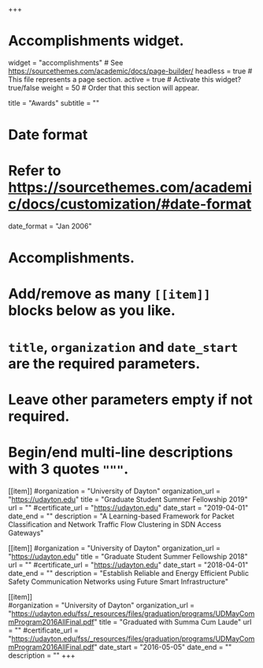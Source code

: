 +++
# Accomplishments widget.
widget = "accomplishments"  # See https://sourcethemes.com/academic/docs/page-builder/
headless = true  # This file represents a page section.
active = true  # Activate this widget? true/false
weight = 50  # Order that this section will appear.

title = "Awards"
subtitle = ""

# Date format
#   Refer to https://sourcethemes.com/academic/docs/customization/#date-format
date_format = "Jan 2006"

# Accomplishments.
#   Add/remove as many `[[item]]` blocks below as you like.
#   `title`, `organization` and `date_start` are the required parameters.
#   Leave other parameters empty if not required.
#   Begin/end multi-line descriptions with 3 quotes `"""`.
[[item]]
  #organization = "University of Dayton"
  organization_url = "https://udayton.edu"
  title = "Graduate Student Summer Fellowship 2019"
  url = ""
  #certificate_url = "https://udayton.edu"
  date_start = "2019-04-01"
  date_end = ""
  description = "A Learning-based Framework for Packet Classification and Network
      Traffic Flow Clustering in SDN Access Gateways"
      
[[item]]
  #organization = "University of Dayton"
  organization_url = "https://udayton.edu"
  title = "Graduate Student Summer Fellowship 2018"
  url = ""
  #certificate_url = "https://udayton.edu"
  date_start = "2018-04-01"
  date_end = ""
  description = "Establish Reliable and Energy Efficient Public Safety Communication
      Networks using Future Smart Infrastructure"
      
[[item]]      
  #organization = "University of Dayton"
  organization_url = "https://udayton.edu/fss/_resources/files/graduation/programs/UDMayCommProgram2016AllFinal.pdf"
  title = "Graduated with Summa Cum Laude"
  url = ""
  #certificate_url = "https://udayton.edu/fss/_resources/files/graduation/programs/UDMayCommProgram2016AllFinal.pdf"
  date_start = "2016-05-05"
  date_end = ""
  description = ""
+++


